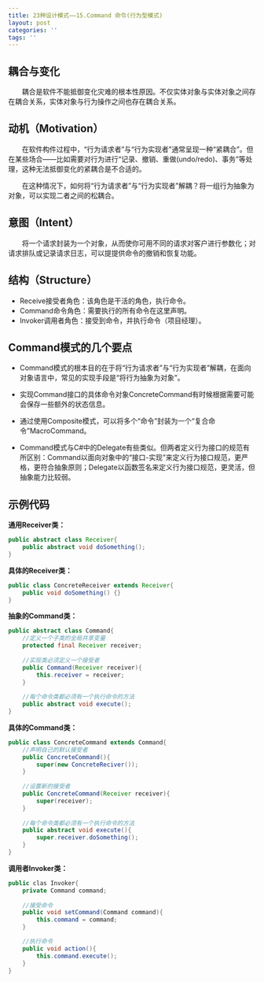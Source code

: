 ```yaml
---
title: 23种设计模式——15.Command 命令(行为型模式)
layout: post
categories: ''
tags: ''
---
```

## 耦合与变化

&emsp;&emsp;耦合是软件不能抵御变化灾难的根本性原因。不仅实体对象与实体对象之间存在耦合关系，实体对象与行为操作之间也存在耦合关系。

## 动机（Motivation）

&emsp;&emsp;在软件构件过程中，“行为请求者”与“行为实现者”通常呈现一种“紧耦合”。但在某些场合——比如需要对行为进行“记录、撤销、重做(undo/redo)、事务”等处理，这种无法抵御变化的紧耦合是不合适的。

&emsp;&emsp;在这种情况下，如何将“行为请求者”与“行为实现者”解耦？将一组行为抽象为对象，可以实现二者之间的松耦合。

## 意图（Intent）

&emsp;&emsp;将一个请求封装为一个对象，从而使你可用不同的请求对客户进行参数化；对请求排队或记录请求日志，可以提提供命令的撤销和恢复功能。

## 结构（Structure）

- Receive接受者角色：该角色是干活的角色，执行命令。
- Command命令角色：需要执行的所有命令在这里声明。
- Invoker调用者角色：接受到命令，并执行命令（项目经理）。
## Command模式的几个要点

- Command模式的根本目的在于将“行为请求者”与“行为实现者”解耦，在面向对象语言中，常见的实现手段是“将行为抽象为对象”。

- 实现Command接口的具体命令对象ConcreteCommand有时候根据需要可能会保存一些额外的状态信息。

- 通过使用Composite模式，可以将多个“命令”封装为一个“复合命令”MacroCommand。

- Command模式与C#中的Delegate有些类似。但两者定义行为接口的规范有所区别：Command以面向对象中的“接口-实现”来定义行为接口规范，更严格，更符合抽象原则；Delegate以函数签名来定义行为接口规范，更灵活，但抽象能力比较弱。

## 示例代码
**通用Receiver类：**
```java
public abstract class Receiver{
	public abstract void doSomething();
}
```
**具体的Receiver类：**
```java
public class ConcreteReceiver extends Receiver{
	public void doSomething() {}
}
```
**抽象的Command类：**
```java
public abstract class Command{
	//定义一个子类的全局共享变量
	protected final Receiver receiver;
	
	//实现类必须定义一个接受者
	public Command(Receiver receiver){
		this.receiver = receiver;
	}
	
	//每个命令类都必须有一个执行命令的方法
	public abstract void execute();
}
```
**具体的Command类：**
```java
public class ConcreteCommand extends Command{
	//声明自己的默认接受者
	public ConcreteCommand(){
		super(new ConcreteReciver());
	}
	
	//设置新的接受者
	public ConcreteCommand(Receiver receiver){
		super(receiver);
	}
	
	//每个命令类都必须有一个执行命令的方法
	public abstract void execute(){
		super.receiver.doSomething();
	}
}
```
**调用者Invoker类：**
```java
public clas Invoker{
	private Command command;
	
	//接受命令
	public void setCommand(Command command){
		this.command = command;
	}

	//执行命令
	public void action(){
		this.command.execute();
	}
}
```